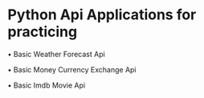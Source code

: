 # Python Api Applications for practicing

• Basic Weather Forecast Api

• Basic Money Currency Exchange Api

• Basic Imdb Movie Api
